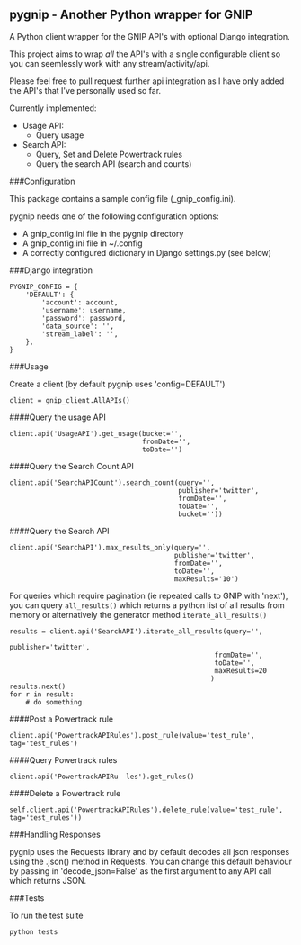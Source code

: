 ##  pygnip - Another Python wrapper for GNIP

A Python client wrapper for the GNIP API's with optional Django integration.

This project aims to wrap *all* the API's with a single configurable client so you can seemlessly work with any stream/activity/api.

Please feel free to pull request further api integration as I have only added the API's that I've personally used so far.

Currently implemented:

* Usage API:
  * Query usage
* Search API:
  * Query, Set and Delete Powertrack rules
  * Query the search API (search and counts) 

###Configuration

This package contains a sample config file (_gnip_config.ini).

pygnip needs one of the following configuration options:
  * A gnip_config.ini file in the pygnip directory
  * A gnip_config.ini file in ~/.config
  * A correctly configured dictionary in Django settings.py (see below)

###Django integration

```
PYGNIP_CONFIG = {
    'DEFAULT': {
        'account': account,
        'username': username,
        'password': password,
        'data_source': '',
        'stream_label': '',
    },
}
```

###Usage

Create a client (by default pygnip uses 'config=DEFAULT')

```client = gnip_client.AllAPIs()```

####Query the usage API

```
client.api('UsageAPI').get_usage(bucket='',
                                 fromDate='',
                                 toDate='')
```

####Query the Search Count API

```
client.api('SearchAPICount').search_count(query='',
                                          publisher='twitter',
                                          fromDate='',
                                          toDate='',
                                          bucket=''))
```

####Query the Search API

```
client.api('SearchAPI').max_results_only(query='',
                                         publisher='twitter',
                                         fromDate='',
                                         toDate='',
                                         maxResults='10')
```

For queries which require pagination (ie repeated calls to GNIP with 'next'), you can query ```all_results()``` which returns a python list of all results from memory or alternatively the generator method ```iterate_all_results()```

```
results = client.api('SearchAPI').iterate_all_results(query='',
                                                   publisher='twitter',
                                                   fromDate='',
                                                   toDate='',
                                                   maxResults=20
                                                  )
results.next() 
for r in result:
    # do something
```

####Post a Powertrack rule

```client.api('PowertrackAPIRules').post_rule(value='test_rule', tag='test_rules')```

####Query Powertrack rules

```client.api('PowertrackAPIRu	les').get_rules()```

####Delete a Powertrack rule

```self.client.api('PowertrackAPIRules').delete_rule(value='test_rule', tag='test_rules'))```

###Handling Responses

pygnip uses the Requests library and by default decodes all json responses using the .json() method in Requests.  You can change this default behaviour by passing in 'decode_json=False' as the first argument to any API call which returns JSON.

###Tests

To run the test suite

``` python tests ```
